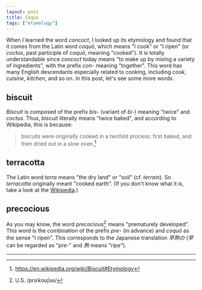 ```yaml
---
layout: post
title: Coquo
tags: ["etymology"]
---
```


When I learned the word *concoct*, I looked up its etymology and found that it comes from the Latin word *coquō*, which means "I cook" or  "I ripen" (or *coctus*, past participle of *coquō*, meaning "cooked").
It is totally understandable since *concoct* today means "to make up by mixing a variety of ingredients", with the prefix *con-* meaning "together".
This word has many English descendants especially related to cooking, including *cook*, *cuisine*, *kitchen*, and so on.
In this post, let's see some more words.

## biscuit
*Biscuit* is composed of the prefix *bis-* (variant of *bi-*) meaning "twice" and *coctus*.
Thus, *biscuit* literally means "twice baked", and according to Wikipedia, this is because:

> biscuits were originally cooked in a twofold process: first baked, and then dried out in a slow oven.[^wiki-biscuit]

## terracotta
The Latin word *terra* means "the dry land" or "soil" (cf. *terrain*).
So *terracotta* originally meant "cooked earth".
(If you don't know what it is, take a look at the [Wikipedia](https://en.wikipedia.org/wiki/Terracotta).)

## precocious
As you may know, the word *precocious*[^precocious-pron] means "prematurely developed".
This word is the combination of the prefix *pre-* (in advance) and *coquō* as the sense "I ripen".
This corresponds to the Japanese translation *早熟の* (*早* can be regarded as "pre-" and *熟* means "ripe").

---

[^wiki-biscuit]: <https://en.wikipedia.org/wiki/Biscuit#Etymology>
[^precocious-pron]: U.S. /prəˈkoʊʃəs/

